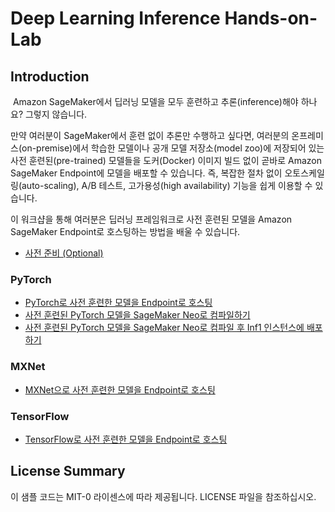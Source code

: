 # Deep Learning Inference Hands-on-Lab

## Introduction
​
Amazon SageMaker에서 딥러닝 모델을 모두 훈련하고 추론(inference)해야 하나요? 그렇지 않습니다.
<p>
만약 여러분이 SageMaker에서 훈련 없이 추론만 수행하고 싶다면, 여러분의 온프레미스(on-premise)에서 학습한 모델이나 공개 모델 저장소(model zoo)에 저장되어 있는 사전 훈련된(pre-trained) 모델들을 도커(Docker) 이미지 빌드 없이 곧바로 Amazon SageMaker Endpoint에 모델을 배포할 수 있습니다. 즉, 복잡한
절차 없이 오토스케일링(auto-scaling), A/B 테스트, 고가용성(high availability) 기능을 쉽게 이용할 수 있습니다. 
<p>
이 워크샵을 통해 여러분은 딥러닝 프레임워크로 사전 훈련된 모델을 Amazon SageMaker Endpoint로 호스팅하는 방법을 배울 수 있습니다.

- [사전 준비 (Optional)](get_started.md)

### PyTorch
- [PyTorch로 사전 훈련한 모델을 Endpoint로 호스팅](pytorch-serving-endpoint.ipynb)
- [사전 훈련된 PyTorch 모델을 SageMaker Neo로 컴파일하기](pytorch-serving-neo.ipynb)
- [사전 훈련된 PyTorch 모델을 SageMaker Neo로 컴파일 후 Inf1 인스턴스에 배포하기](pytorch-serving-neo-inf1.ipynb)

### MXNet
- [MXNet으로 사전 훈련한 모델을 Endpoint로 호스팅](mxnet-serving-endpoint.ipynb)

### TensorFlow
- [TensorFlow로 사전 훈련한 모델을 Endpoint로 호스팅](tensorflow-serving-endpoint.ipynb)

## License Summary

이 샘플 코드는 MIT-0 라이센스에 따라 제공됩니다. LICENSE 파일을 참조하십시오.